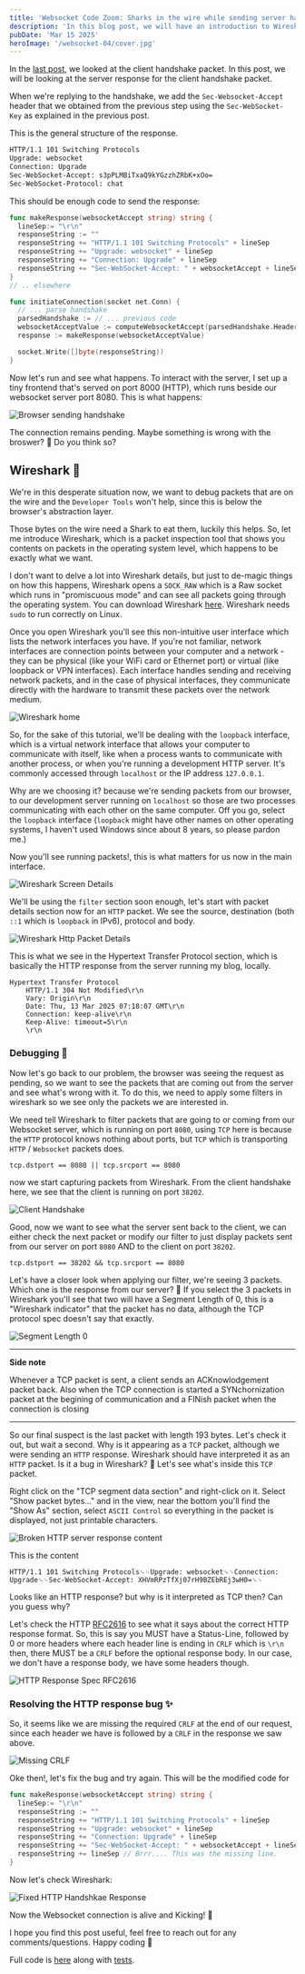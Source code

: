 ```yaml
---
title: 'Websocket Code Zoom: Sharks in the wire while sending server handshake'
description: 'In this blog post, we will have an introduction to Wireshark while sending server handshake.'
pubDate: 'Mar 15 2025'
heroImage: '/websocket-04/cover.jpg'
---
```


In the [last post](/blog/websockets-03-client-handshake), we looked at the
client handshake packet. In this post, we will be looking at the server response
for the client handshake packet.

When we're replying to the handshake, we add the `Sec-Websocket-Accept` header
that we obtained from the previous step using the `Sec-WebSocket-Key` as
explained in the previous post.

This is the general structure of the response.

```bash
HTTP/1.1 101 Switching Protocols
Upgrade: websocket
Connection: Upgrade
Sec-WebSocket-Accept: s3pPLMBiTxaQ9kYGzzhZRbK+xOo=
Sec-WebSocket-Protocol: chat
```

This should be enough code to send the response:

```go
func makeResponse(websocketAccept string) string {
  lineSep:= "\r\n"
  responseString := ""
  responseString += "HTTP/1.1 101 Switching Protocols" + lineSep
  responseString += "Upgrade: websocket" + lineSep
  responseString += "Connection: Upgrade" + lineSep
  responseString += "Sec-WebSocket-Accept: " + websocketAccept + lineSep
}
// .. elsewhere

func initiateConnection(socket net.Conn) {
  // ... parse handshake
  parsedHandshake := // ... previous code
  websocketAcceptValue := computeWebsocketAccept(parsedHandshake.Headers["Sec-WebSocket-Key"])
  response := makeResponse(websocketAcceptValue)

  socket.Write([]byte(responseString))
}
```

Now let's run and see what happens. To interact with the server, I set up a tiny
frontend that's served on port 8000 (HTTP), which runs beside our websocket
server port 8080. This is what happens:

![Browser sending handshake](/websocket-04/websocket-connection-pending.jpg)

The connection remains pending. Maybe something is wrong with the broswer? 🤔 Do
you think so?

## Wireshark 🦈

We're in this desperate situation now, we want to debug packets that are on the
wire and the `Developer Tools` won't help, since this is below the browser's
abstraction layer.

Those bytes on the wire need a Shark to eat them, luckily this helps. So, let me
introduce Wireshark, which is a packet inspection tool that shows you contents
on packets in the operating system level, which happens to be exactly what we
want.

I don't want to delve a lot into Wireshark details, but just to de-magic things
on how this happens, Wireshark opens a `SOCK_RAW` which is a Raw socket which
runs in "promiscuous mode" and can see all packets going through the operating
system. You can download Wireshark
[here](https://www.wireshark.org/download.html). Wireshark needs `sudo` to run
correctly on Linux.

Once you open Wireshark you'll see this non-intuitive user interface which lists
the network interfaces you have. If you're not familiar, network interfaces are
connection points between your computer and a network - they can be physical
(like your WiFi card or Ethernet port) or virtual (like loopback or VPN
interfaces). Each interface handles sending and receiving network packets, and
in the case of physical interfaces, they communicate directly with the hardware
to transmit these packets over the network medium.

![Wireshark home](/websocket-04/websocket-wireshark-home.jpg)

So, for the sake of this tutorial, we'll be dealing with the `loopback`
interface, which is a virtual network interface that allows your computer to
communicate with itself, like when a process wants to communicate with another
process, or when you're running a development HTTP server. It's commonly
accessed through `localhost` or the IP address `127.0.0.1`.

Why are we choosing it? because we're sending packets from our browser, to our
development server running on `localhost` so those are two processes
communicating with each other on the same computer. Off you go, select the
`loopback` interface (`loopback` might have other names on other operating
systems, I haven't used Windows since about 8 years, so please pardon me.)

Now you'll see running packets!, this is what matters for us now in the main
interface.

![Wireshark Screen Details](/websocket-04/wireshark-details.jpg)

We'll be using the `filter` section soon enough, let's start with packet details
section now for an `HTTP` packet. We see the source, destination (both `::1`
which is `loopback` in IPv6), protocol and body.

![Wireshark Http Packet Details](/websocket-04/weireshark-http-packet.jpg)

This is what we see in the Hypertext Transfer Protocol section, which is
basically the HTTP response from the server running my blog, locally.

```
Hypertext Transfer Protocol
    HTTP/1.1 304 Not Modified\r\n
    Vary: Origin\r\n
    Date: Thu, 13 Mar 2025 07:18:07 GMT\r\n
    Connection: keep-alive\r\n
    Keep-Alive: timeout=5\r\n
    \r\n
```

### Debugging 🐞

Now let's go back to our problem, the browser was seeing the request as pending,
so we want to see the packets that are coming out from the server and see what's
wrong with it. To do this, we need to apply some filters in wireshark so we see
only the packets we are interested in.

We need tell Wireshark to filter packets that are going to or coming from our
Websocket server, which is running on port `8080`, using `TCP` here is because
the `HTTP` protocol knows nothing about ports, but `TCP` which is transporting
`HTTP` / `Websocket` packets does.

```
tcp.dstport == 8080 || tcp.srcport == 8080
```

now we start capturing packets from Wireshark. From the client handshake here,
we see that the client is running on port `38202`.

![Client Handshake](/websocket-04/wireshark-client-handhsake.jpg)

Good, now we want to see what the server sent back to the client, we can either
check the next packet or modify our filter to just display packets sent from our
server on port `8080` AND to the client on port `38202`.

```
tcp.dstport == 38202 && tcp.srcport == 8080
```

Let's have a closer look when applying our filter, we're seeing 3 packets. Which
one is the response from our server? 🤔 If you select the 3 packets in Wireshark
you'll see that two will have a Segment Length of 0, this is a "Wireshark
indicator" that the packet has no data, although the TCP protocol spec doesn't
say that exactly.

![Segment Length 0](/websocket-04/wireshark-segment-length-0.jpg)
___
**Side note**

Whenever a TCP packet is sent, a client sends an ACKnowlodgement packet back.
Also when the TCP connection is started a SYNchornization packet at the begining
of communication and a FINish packet when the connection is closing
___

So our final suspect is the last packet with length 193 bytes. Let's check it
out, but wait a second. Why is it appearing as a `TCP` packet, although we were
sending an `HTTP` response. Wireshark should have interpreted it as an `HTTP`
packet. Is it a bug in Wireshark? 🤔 Let's see what's inside this `TCP` packet.

Right click on the "TCP segment data section" and right-click on it. Select
"Show packet bytes..." and in the view, near the bottom you'll find the "Show
As" section, select `ASCII Control` so everything in the packet is displayed,
not just printable characters.

![Broken HTTP server response content](/websocket-04/wireshark-broken-server-response-content.jpg)

This is the content

```
HTTP/1.1 101 Switching Protocols␍␊Upgrade: websocket␍␊Connection: Upgrade␍␊Sec-WebSocket-Accept: XHVmRPzTfXj07rH9BZEbREj3wH0=␍␊
```

Looks like an HTTP response? but why is it interpreted as TCP then? Can you
guess why?

Let's check the HTTP
[RFC2616](https://datatracker.ietf.org/doc/html/rfc2616#section-6) to see what
it says about the correct HTTP response format. So, this is say you MUST have a
Status-Line, followed by 0 or more headers where each header line is ending in
`CRLF` which is `\r\n` then, there MUST be a `CRLF` before the optional response
body. In our case, we don't have a response body, we have some headers though.

![HTTP Response Spec RFC2616](/websocket-04/http-response-spec.jpg)

### Resolving the HTTP response bug ✨

So, it seems like we are missing the required `CRLF` at the end of our request,
since each header we have is followed by a `CRLF` in the response we saw above.

![Missing CRLF](/websocket-04/wireshark-broken-server-response-content-missing-crlf.jpg)

Oke then!, let's fix the bug and try again. This will be the modified code for

```go
func makeResponse(websocketAccept string) string {
  lineSep:= "\r\n"
  responseString := ""
  responseString += "HTTP/1.1 101 Switching Protocols" + lineSep
  responseString += "Upgrade: websocket" + lineSep
  responseString += "Connection: Upgrade" + lineSep
  responseString += "Sec-WebSocket-Accept: " + websocketAccept + lineSep
  responseString += lineSep // Brrr.... This was the missing line.
}
```
Now let's check Wireshark:

![Fixed HTTP Handshkae Response](/websocket-04/wireshark-correct-handshake-server-response.jpg)

Now the Websocket connection is alive and Kicking! 🚀

I hope you find this post useful, feel free to reach out for any comments/questions. Happy coding 📜

Full code is
[here](https://github.com/shakram02/nony-chat/blob/f8337df99e0030d09d8ca652ed95102dbd02f6d2/adapters/http/parser/parser.go)
along with
[tests](https://github.com/shakram02/nony-chat/blob/f8337df99e0030d09d8ca652ed95102dbd02f6d2/adapters/http/parser/parser_test.go).
